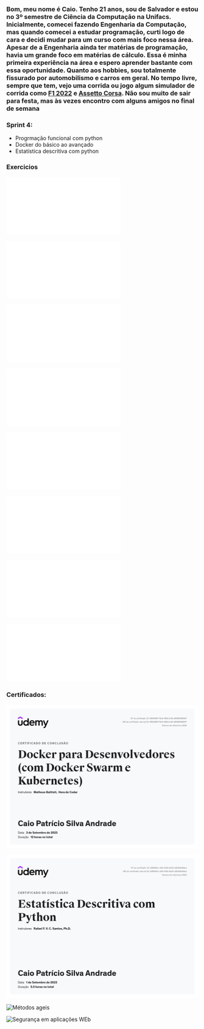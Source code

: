 ### Bom, meu nome é Caio. Tenho 21 anos, sou de Salvador e estou no 3º semestre de Ciência da Computação na Unifacs. Inicialmente, comecei fazendo Engenharia da Computação, mas quando comecei a estudar programação, curti logo de cara e decidi mudar para um curso com mais foco nessa área. Apesar de a Engenharia ainda ter matérias de programação, havia um grande foco em matérias de cálculo. Essa é minha primeira experiência na área e espero aprender bastante com essa oportunidade. Quanto aos hobbies, sou totalmente fissurado por automobilismo e carros em geral. No tempo livre, sempre que tem, vejo uma corrida ou jogo algum simulador de corrida como [F1 2022](https://store.steampowered.com/app/1692250/F1_22/) e [Assetto Corsa](https://store.steampowered.com/app/244210/Assetto_Corsa/). Não sou muito de sair para festa, mas às vezes encontro com alguns amigos no final de semana

### **Sprint 4:**
* Progrmação funcional com python
* Docker do básico ao avançado
* Estatística descritiva com python


### Exercicios

![Exercicio 1](<../Sprint_4/exercicios/Ex1.md>)

![Exercicio 2](<../Sprint_4/exercicios/Ex2.md>)

![Exercicio 3](<../Sprint_4/exercicios/Ex3.md>)

![Exercicio 4](<../Sprint_4/exercicios/Ex4.md>)

![Exercicio 5](<../Sprint_4/exercicios/Ex5.md>)

![Exercicio Docker - parte1(Dockerfile)](<../Sprint_4/exercicios/Ex Docker1.md>)

![Exercicio Docker - parte 2(Dockerfile)](<../Sprint_4/exercicios/Ex Docker2.md>)

![Exercicio Docker - parte 2(Codigo python)](<../Sprint_4/exercicios/Ex Docker2.md>)

### Certificados:

![Curso Docker](<../Sprint_4/certificados/Curso Docker.png>)

![Estatistica descritiva com python](<../Sprint_4/certificados/Estatistica descritiva com python.png>)

![Métodos ageis](<../certificados/Certificado Métodos ágeis.png>)

![Segurança em aplicações WEb](<../certificados/Certificado Segurança em aplicações WEB.png>)